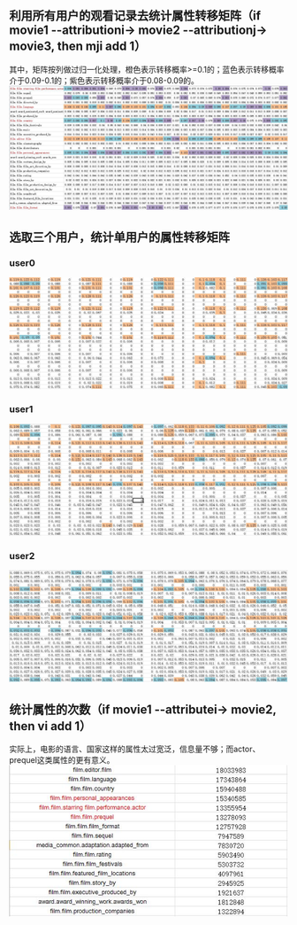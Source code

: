 ## 利用所有用户的观看记录去统计属性转移矩阵（if movie1 --attributioni-> movie2 --attributionj-> movie3, then mji add 1）
其中，矩阵按列做过归一化处理，橙色表示转移概率>=0.1的；蓝色表示转移概率介于0.09-0.1的；紫色表示转移概率介于0.08-0.09的。
![image](https://github.com/BetsyHJ/Code20170329/blob/develop/data/ml-20m/attr/Un-personalAttMC.JPG)
## 选取三个用户，统计单用户的属性转移矩阵
### user0
![image](https://github.com/BetsyHJ/Code20170329/blob/develop/data/ml-20m/attr/User0AttMC.JPG)
### user1
![image](https://github.com/BetsyHJ/Code20170329/blob/develop/data/ml-20m/attr/User1AttMC.JPG)
### user2
![image](https://github.com/BetsyHJ/Code20170329/blob/develop/data/ml-20m/attr/User2AttMC.JPG)

## 统计属性的次数（if movie1 --attributei-> movie2, then vi add 1）
实际上，电影的语言、国家这样的属性太过宽泛，信息量不够；而actor、prequel这类属性的更有意义。
![image](https://github.com/BetsyHJ/Code20170329/blob/develop/data/ml-20m/attr/att_count.JPG)
